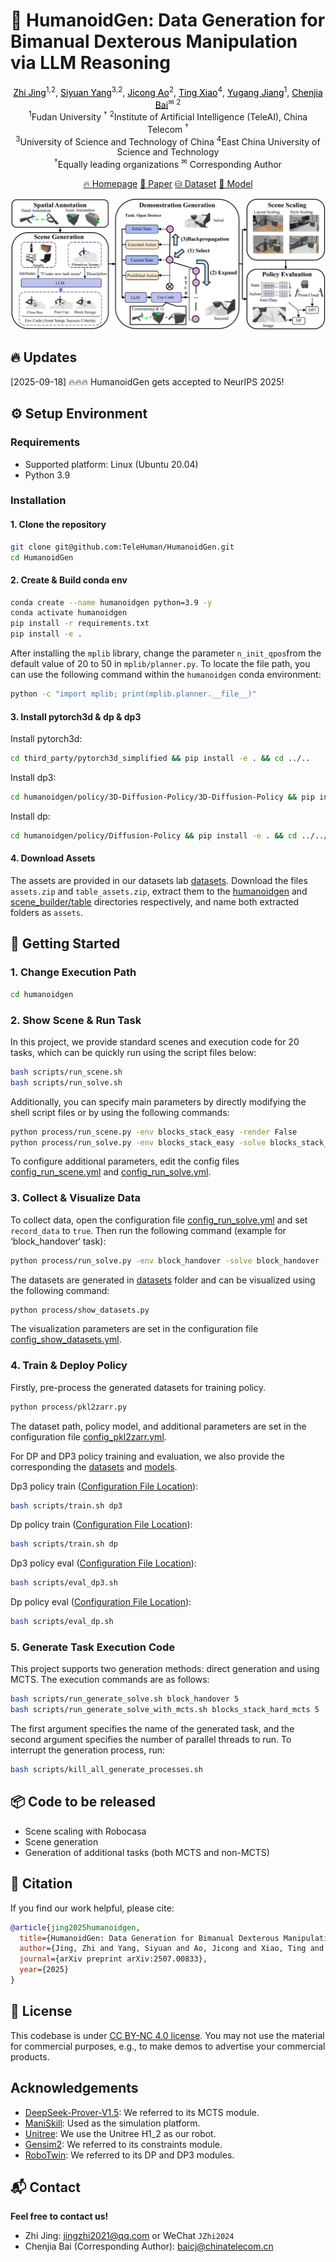 # 🤖 **HumanoidGen: Data Generation for Bimanual Dexterous Manipulation via LLM Reasoning**

<div align="center">
<p align="center">
<a href="https://github.com/jingzhi-git" target="_blank" style="color:black">Zhi Jing</a><sup>1,2</sup>,
<a href="#" target="_blank" style="color:black">Siyuan Yang</a><sup>3,2</sup>,
<a href="https://github.com/ProNeverFake" target="_blank" style="color:black">Jicong Ao</a><sup>2</sup>,
<a href="#" target="_blank" style="color:black">Ting Xiao</a><sup>4</sup>,
<a href="#" target="_blank" style="color:black">Yugang Jiang</a><sup>1</sup>,
<a href="https://baichenjia.github.io/" target="_blank" style="color:black">Chenjia Bai</a><sup>✉ 2</sup>
<br>
<sup>1</sup>Fudan University <sup>†</sup>
<sup>2</sup>Institute of Artificial Intelligence (TeleAI), China Telecom <sup>†</sup>
<br>
<sup>3</sup>University of Science and Technology of China
<sup>4</sup>East China University of Science and Technology
<br>
<sup>†</sup>Equally leading organizations
<sup>✉</sup> Corresponding Author

</p>

[🔥 Homepage](https://openhumanoidgen.github.io/)
[📄 Paper](https://arxiv.org/abs/2507.00833)
[⛁ Dataset](https://huggingface.co/datasets/TeleEmbodied/humanoidgen_dataset/tree/main/task_datasets)
[🤗 Model](https://huggingface.co/TeleEmbodied/humanoidgen_model/tree/main)

<img src="./web/main_pipline.png"/>

</div>

## 🔥 Updates

[2025-09-18] 🔥🔥🔥 HumanoidGen gets accepted to NeurIPS 2025!

## ⚙️ **Setup Environment**

### **Requirements**

* Supported platform: Linux (Ubuntu 20.04)
* Python 3.9

### **Installation**

#### 1. **Clone the repository**

```sh
git clone git@github.com:TeleHuman/HumanoidGen.git
cd HumanoidGen
```

#### 2. **Create & Build conda env**

```sh
conda create --name humanoidgen python=3.9 -y
conda activate humanoidgen
pip install -r requirements.txt
pip install -e .
```

After installing the `mplib` library, change the parameter `n_init_qpos`from the default value of 20 to 50 in `mplib/planner.py`. To locate the file path, you can use the following command within the `humanoidgen` conda environment:

```sh
python -c "import mplib; print(mplib.planner.__file__)"
```

#### 3. **Install pytorch3d & dp & dp3**

Install pytorch3d:

```sh
cd third_party/pytorch3d_simplified && pip install -e . && cd ../..
```

Install dp3:

```sh
cd humanoidgen/policy/3D-Diffusion-Policy/3D-Diffusion-Policy && pip install -e . && cd ../../../..
```

Install dp:

```sh
cd humanoidgen/policy/Diffusion-Policy && pip install -e . && cd ../../..
```

#### 4. **Download Assets**

The assets are provided in our datasets lab [datasets](https://huggingface.co/datasets/TeleEmbodied/humanoidgen_dataset/tree/main/assets). Download the files `assets.zip` and `table_assets.zip`, extract them to the [humanoidgen](./) and [scene_builder/table](./scene_builder/table) directories respectively, and name both extracted folders as `assets`.

## 🚀 **Getting Started**

### 1. **Change Execution Path**

```sh
cd humanoidgen
```

### 2. **Show Scene & Run Task**

In this project, we provide standard scenes and execution code for 20 tasks, which can be quickly run using the script files below:

```sh
bash scripts/run_scene.sh
bash scripts/run_solve.sh
```

Additionally, you can specify main parameters by directly modifying the shell script files or by using the following commands:

```sh
python process/run_scene.py -env blocks_stack_easy -render False
python process/run_solve.py -env blocks_stack_easy -solve blocks_stack_easy -render False
```

To configure additional parameters, edit the config files [config_run_scene.yml](./config/config_run_scene.yml) and [config_run_solve.yml](humanoidgen/config/config_run_solve.yml).

### 3. **Collect & Visualize Data**

To collect data, open the configuration file [config_run_solve.yml](./humanoidgen/config/config_run_solve.yml) and set `record_data` to `true`. Then run the following command (example for ‘block_handover‘ task):

```sh
python process/run_solve.py -env block_handover -solve block_handover -render False
```

The datasets are generated in [datasets](./humanoidgen/datasets) folder and can be visualized using the following command:

```sh
python process/show_datasets.py
```

The visualization parameters are set in the configuration file [config\_show\_datasets.yml](./humanoidgen/config/config_show_datasets.yml).

### 4. **Train & Deploy Policy**

Firstly, pre-process the generated datasets for training policy.

```sh
python process/pkl2zarr.py
```

The dataset path, policy model, and additional parameters are set in the configuration file [config_pkl2zarr.yml](./config/config_pkl2zarr.yml).

For DP and DP3 policy training and evaluation, we also provide the corresponding the [datasets](https://huggingface.co/datasets/TeleEmbodied/humanoidgen_dataset/tree/main/task_datasets) and [models](https://huggingface.co/TeleEmbodied/humanoidgen_model/tree/main).

Dp3 policy train ([Configuration File Location](./policy/3D-Diffusion-Policy/3D-Diffusion-Policy/diffusion_policy_3d/config)):

```sh
bash scripts/train.sh dp3
```

Dp policy train ([Configuration File Location](./policy/Diffusion-Policy/diffusion_policy/config)):

```sh
bash scripts/train.sh dp
```

Dp3 policy eval ([Configuration File Location](./config/config_eval_dp3.yml)):

```sh
bash scripts/eval_dp3.sh
```

Dp policy eval ([Configuration File Location](./config/config_eval_dp.yml)):

```sh
bash scripts/eval_dp.sh
```

### 5. **Generate Task Execution Code**

This project supports two generation methods: direct generation and using MCTS. The execution commands are as follows:

```sh
bash scripts/run_generate_solve.sh block_handover 5
bash scripts/run_generate_solve_with_mcts.sh blocks_stack_hard_mcts 5
```

The first argument specifies the name of the generated task, and the second argument specifies the number of parallel threads to run. To interrupt the generation process, run:

```sh
bash scripts/kill_all_generate_processes.sh
```

## 📦 **Code to be released**

- Scene scaling with Robocasa
- Scene generation
- Generation of additional tasks (both MCTS and non-MCTS)

## 🔖 **Citation**

If you find our work helpful, please cite:

```bibtex
@article{jing2025humanoidgen,
  title={HumanoidGen: Data Generation for Bimanual Dexterous Manipulation via LLM Reasoning},
  author={Jing, Zhi and Yang, Siyuan and Ao, Jicong and Xiao, Ting and Jiang, Yugang and Bai, Chenjia},
  journal={arXiv preprint arXiv:2507.00833},
  year={2025}
}
```

## 📄 **License**

This codebase is under [CC BY-NC 4.0 license](https://creativecommons.org/licenses/by-nc/4.0/deed.en). You may not use the material for commercial purposes, e.g., to make demos to advertise your commercial products.

## Acknowledgements

* [DeepSeek-Prover-V1.5](https://github.com/deepseek-ai/DeepSeek-Prover-V1.5): We referred to its MCTS module.
* [ManiSkill](https://github.com/haosulab/ManiSkill): Used as the simulation platform.
* [Unitree](https://www.unitree.com/): We use the Unitree H1\_2 as our robot.
* [Gensim2](https://github.com/GenSim2/gensim2): We referred to its constraints module.
* [RoboTwin](https://github.com/TianxingChen/RoboTwin): We referred to its DP and DP3 modules.

## 📬 **Contact**

**Feel free to contact us!**

- Zhi Jing: [jingzhi2021@qq.com](mailto:jingzhi2021@qq.com) or WeChat `JZhi2024`
- Chenjia Bai (Corresponding Author): [baicj@chinatelecom.cn](mailto:baicj@chinatelecom.cn)
